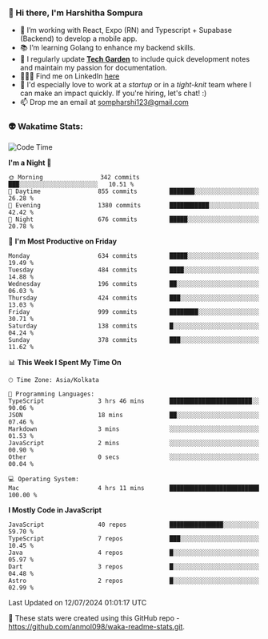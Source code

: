 ### 👋 Hi there, I'm Harshitha Sompura

- 🔧 I’m working with React, Expo (RN) and Typescript + Supabase (Backend) to develop a mobile app.
- 📚 I’m learning Golang to enhance my backend skills.
- 🌾 I regularly update **<u>[Tech Garden](https://tech-garden-hs.vercel.app/)</u>** to include quick development notes and maintain my passion for documentation.
- 👩🏻‍💻 Find me on LinkedIn <u>[here](https://www.linkedin.com/in/harshithasompura/)</u>
- 🐣 I'd especially love to work at a _startup_ or in a _tight-knit_ team where I can make an impact quickly. If you're hiring, let's chat! :)
- 📫 Drop me an email at [sompharshi123@gmail.com](mailto:sompharshi123@gmail.com)

### 👽 Wakatime Stats:
<!--START_SECTION:waka-->
![Code Time](http://img.shields.io/badge/Code%20Time-83%20hrs%2046%20mins-blue)

**I'm a Night 🦉** 

```text
🌞 Morning                342 commits         ███░░░░░░░░░░░░░░░░░░░░░░   10.51 % 
🌆 Daytime                855 commits         ███████░░░░░░░░░░░░░░░░░░   26.28 % 
🌃 Evening                1380 commits        ███████████░░░░░░░░░░░░░░   42.42 % 
🌙 Night                  676 commits         █████░░░░░░░░░░░░░░░░░░░░   20.78 % 
```
📅 **I'm Most Productive on Friday** 

```text
Monday                   634 commits         █████░░░░░░░░░░░░░░░░░░░░   19.49 % 
Tuesday                  484 commits         ████░░░░░░░░░░░░░░░░░░░░░   14.88 % 
Wednesday                196 commits         ██░░░░░░░░░░░░░░░░░░░░░░░   06.03 % 
Thursday                 424 commits         ███░░░░░░░░░░░░░░░░░░░░░░   13.03 % 
Friday                   999 commits         ████████░░░░░░░░░░░░░░░░░   30.71 % 
Saturday                 138 commits         █░░░░░░░░░░░░░░░░░░░░░░░░   04.24 % 
Sunday                   378 commits         ███░░░░░░░░░░░░░░░░░░░░░░   11.62 % 
```


📊 **This Week I Spent My Time On** 

```text
🕑︎ Time Zone: Asia/Kolkata

💬 Programming Languages: 
TypeScript               3 hrs 46 mins       ███████████████████████░░   90.06 % 
JSON                     18 mins             ██░░░░░░░░░░░░░░░░░░░░░░░   07.46 % 
Markdown                 3 mins              ░░░░░░░░░░░░░░░░░░░░░░░░░   01.53 % 
JavaScript               2 mins              ░░░░░░░░░░░░░░░░░░░░░░░░░   00.90 % 
Other                    0 secs              ░░░░░░░░░░░░░░░░░░░░░░░░░   00.04 % 

💻 Operating System: 
Mac                      4 hrs 11 mins       █████████████████████████   100.00 % 
```

**I Mostly Code in JavaScript** 

```text
JavaScript               40 repos            ███████████████░░░░░░░░░░   59.70 % 
TypeScript               7 repos             ███░░░░░░░░░░░░░░░░░░░░░░   10.45 % 
Java                     4 repos             █░░░░░░░░░░░░░░░░░░░░░░░░   05.97 % 
Dart                     3 repos             █░░░░░░░░░░░░░░░░░░░░░░░░   04.48 % 
Astro                    2 repos             █░░░░░░░░░░░░░░░░░░░░░░░░   02.99 % 
```




 Last Updated on 12/07/2024 01:01:17 UTC
<!--END_SECTION:waka-->

👀 These stats were created using this GitHub repo - https://github.com/anmol098/waka-readme-stats.git. 
